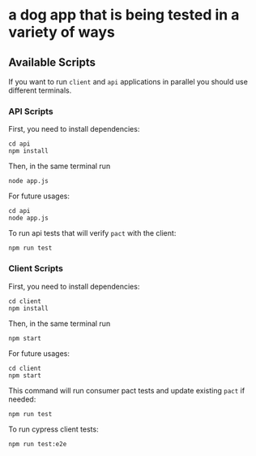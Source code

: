 # a dog app that is being tested in a variety of ways
## Available Scripts

If you want to run `client` and `api` applications in parallel you should use different terminals.

### API Scripts

First, you need to install dependencies:

```
cd api
npm install
```

Then, in the same terminal run

```
node app.js
```

For future usages:

```
cd api
node app.js
```

To run api tests that will verify `pact` with the client:

```
npm run test
```

### Client Scripts

First, you need to install dependencies:

```
cd client
npm install
```

Then, in the same terminal run

```
npm start
```

For future usages:

```
cd client
npm start
```

This command will run consumer pact tests and update existing `pact` if needed:

```
npm run test
```

To run cypress client tests:

```
npm run test:e2e
```
